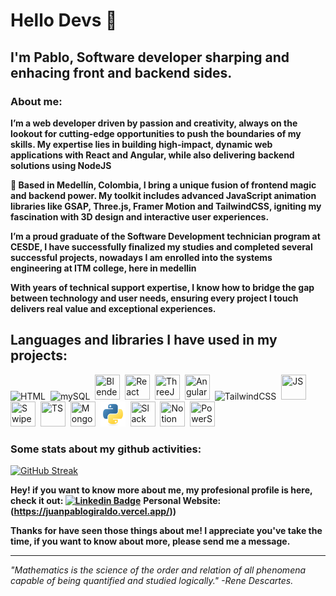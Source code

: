 <link rel="stylesheet" href="https://cdn.jsdelivr.net/gh/devicons/devicon@latest/devicon.min.css">

# Hello Devs 🧩
## I'm Pablo, Software developer sharping and enhacing front and backend sides.

### About me:
**I’m a web developer driven by passion and creativity, always on the lookout for cutting-edge opportunities to push the boundaries of my skills. My expertise lies in building high-impact, dynamic web applications with React and Angular, while also delivering backend solutions using NodeJS**

**📍 Based in Medellín, Colombia, I bring a unique fusion of frontend magic and backend power. My toolkit includes advanced JavaScript animation libraries like GSAP, Three.js, Framer Motion and TailwindCSS, igniting my fascination with 3D design and interactive user experiences.**

**I’m a proud graduate of the Software Development technician program at CESDE, I have successfully finalized my studies and completed several successful projects, nowadays I am enrolled into the systems engineering at ITM college, here in medellin**

**With years of technical support expertise, I know how to bridge the gap between technology and user needs, ensuring every project I touch delivers real value and exceptional experiences.**

## Languages and libraries I have used in my projects:
<div>
  <img src="https://cdn.jsdelivr.net/gh/devicons/devicon/icons/git/git-plain.svg" title="Git" alt="HTML" width="40" height="40"/>&nbsp;       
  <img src="https://cdn.jsdelivr.net/gh/devicons/devicon/icons/mysql/mysql-plain-wordmark.svg" title="MySql" alt="mySQL" width="40" height="40"/>&nbsp;
  <img src="https://cdn.jsdelivr.net/gh/devicons/devicon@latest/icons/blender/blender-original.svg" title="Blender" width="40" height="40"/>&nbsp;
  <img src="https://cdn.jsdelivr.net/gh/devicons/devicon/icons/react/react-original-wordmark.svg" title="React" width="40" height="40"/>&nbsp;
  <img src="https://cdn.jsdelivr.net/gh/devicons/devicon/icons/threejs/threejs-original.svg" title="ThreeJS" width="40" height="40"/>&nbsp;
  <img src="https://cdn.jsdelivr.net/gh/devicons/devicon/icons/angularjs/angularjs-original.svg" title="Angular" width="40" height="40"/>&nbsp;
  <img src="https://cdn.jsdelivr.net/gh/devicons/devicon@latest/icons/tailwindcss/tailwindcss-original.svg" title="TailwindCSS" alt="TailwindCSS" width="40" height="40"/>&nbsp;
  <img src="https://cdn.jsdelivr.net/gh/devicons/devicon/icons/javascript/javascript-original.svg" title="JS" width="40" height="40"/>&nbsp;
  <img src="https://cdn.jsdelivr.net/gh/devicons/devicon@latest/icons/swiper/swiper-original.svg" title="Swiper" width="40" height="40"/>&nbsp;
  <img src="https://cdn.jsdelivr.net/gh/devicons/devicon@latest/icons/typescript/typescript-original.svg" title="TS" width="40" height="40"/>&nbsp;
  <img src="https://cdn.jsdelivr.net/gh/devicons/devicon/icons/mongodb/mongodb-plain-wordmark.svg" title="MongoDB" width="40" height="40"/>&nbsp; 
  <img src="https://github.com/devicons/devicon/blob/master/icons/python/python-original.svg" title="Python" alt="Python" width="40" height="40"/>&nbsp;
   <img src="https://cdn.jsdelivr.net/gh/devicons/devicon@latest/icons/slack/slack-original.svg" title="Slack" width="40" height="40"/>&nbsp;
   <img src="https://cdn.jsdelivr.net/gh/devicons/devicon@latest/icons/notion/notion-original.svg" title="Notion" width="40" height="40"/>&nbsp;
   <img src="https://cdn.jsdelivr.net/gh/devicons/devicon@latest/icons/powershell/powershell-original.svg" title="PowerShell" width="40" height="40"/>&nbsp;
</div>

### Some stats about my github activities:

[![GitHub Streak](https://streak-stats.demolab.com/?user=PabloGiraldo96)](https://git.io/streak-stats)

**Hey! if you want to know more about me, my profesional profile is here, check it out: [![Linkedin Badge](https://img.shields.io/badge/-LinkedIn-blue?style=flat&logo=Linkedin&logoColor=white)](https://www.linkedin.com/in/juan-pablo-jaramillo-9139181b4/)**
**Personal Website: (https://juanpablogiraldo.vercel.app/))**

**Thanks for have seen those things about me! I appreciate you've take the time, if you want to know about more, please send me a message.**

 * *** 
 
*"Mathematics is the science of the order and relation of all phenomena capable of being quantified and studied logically."
-Rene Descartes.*



